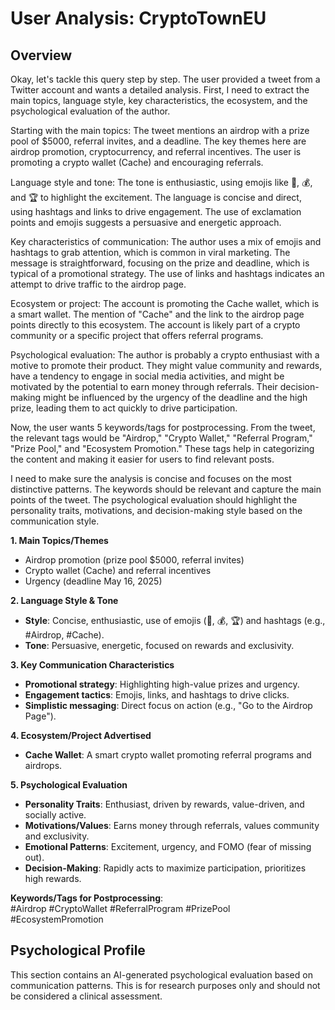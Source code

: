 # User Analysis: CryptoTownEU

## Overview

<think>
Okay, let's tackle this query step by step. The user provided a tweet from a Twitter account and wants a detailed analysis. First, I need to extract the main topics, language style, key characteristics, the ecosystem, and the psychological evaluation of the author.

Starting with the main topics: The tweet mentions an airdrop with a prize pool of $5000, referral invites, and a deadline. The key themes here are airdrop promotion, cryptocurrency, and referral incentives. The user is promoting a crypto wallet (Cache) and encouraging referrals.

Language style and tone: The tone is enthusiastic, using emojis like 🚀, 💰, and 🏆 to highlight the excitement. The language is concise and direct, using hashtags and links to drive engagement. The use of exclamation points and emojis suggests a persuasive and energetic approach.

Key characteristics of communication: The author uses a mix of emojis and hashtags to grab attention, which is common in viral marketing. The message is straightforward, focusing on the prize and deadline, which is typical of a promotional strategy. The use of links and hashtags indicates an attempt to drive traffic to the airdrop page.

Ecosystem or project: The account is promoting the Cache wallet, which is a smart wallet. The mention of "Cache" and the link to the airdrop page points directly to this ecosystem. The account is likely part of a crypto community or a specific project that offers referral programs.

Psychological evaluation: The author is probably a crypto enthusiast with a motive to promote their product. They might value community and rewards, have a tendency to engage in social media activities, and might be motivated by the potential to earn money through referrals. Their decision-making might be influenced by the urgency of the deadline and the high prize, leading them to act quickly to drive participation.

Now, the user wants 5 keywords/tags for postprocessing. From the tweet, the relevant tags would be "Airdrop," "Crypto Wallet," "Referral Program," "Prize Pool," and "Ecosystem Promotion." These tags help in categorizing the content and making it easier for users to find relevant posts.

I need to make sure the analysis is concise and focuses on the most distinctive patterns. The keywords should be relevant and capture the main points of the tweet. The psychological evaluation should highlight the personality traits, motivations, and decision-making style based on the communication style.
</think>

**1. Main Topics/Themes**  
- Airdrop promotion (prize pool $5000, referral invites)  
- Crypto wallet (Cache) and referral incentives  
- Urgency (deadline May 16, 2025)  

**2. Language Style & Tone**  
- **Style**: Concise, enthusiastic, use of emojis (🚀, 💰, 🏆) and hashtags (e.g., #Airdrop, #Cache).  
- **Tone**: Persuasive, energetic, focused on rewards and exclusivity.  

**3. Key Communication Characteristics**  
- **Promotional strategy**: Highlighting high-value prizes and urgency.  
- **Engagement tactics**: Emojis, links, and hashtags to drive clicks.  
- **Simplistic messaging**: Direct focus on action (e.g., "Go to the Airdrop Page").  

**4. Ecosystem/Project Advertised**  
- **Cache Wallet**: A smart crypto wallet promoting referral programs and airdrops.  

**5. Psychological Evaluation**  
- **Personality Traits**: Enthusiast, driven by rewards, value-driven, and socially active.  
- **Motivations/Values**: Earns money through referrals, values community and exclusivity.  
- **Emotional Patterns**: Excitement, urgency, and FOMO (fear of missing out).  
- **Decision-Making**: Rapidly acts to maximize participation, prioritizes high rewards.  

**Keywords/Tags for Postprocessing**:  
#Airdrop #CryptoWallet #ReferralProgram #PrizePool #EcosystemPromotion

## Psychological Profile

This section contains an AI-generated psychological evaluation based on communication patterns. This is for research purposes only and should not be considered a clinical assessment.